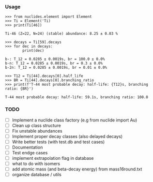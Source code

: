 ### Usage
```
>>> from nuclides.element import Element
>>> Ti = Element('Ti)
>>> print(Ti[46])

Ti-46 (Z=22, N=24) (stable) abundance: 8.25 ± 0.03 %

>>> decays = Ti[59].decays
>>> for dec in decays:
        print(dec)

b-: T_12 = 0.0285 ± 0.0019s, br = 100.0 ± 0.0%
b-n: T_12 = 0.0285 ± 0.0019s, br = 0.3 ± 0.0%
b-2n: T_12 = 0.0285 ± 0.0019s, br = 0.01 ± 0.0%

>>> T12 = Ti[44].decays[0].half_life
>>> BR = Ti[44].decays[0].branching_ratio
>>> print(f'T-44 most probable decay: half-life: {T12}s, branching ratio: {BR}')

T-44 most probable decay: half-life: 59.1s, branching ratio: 100.0

```


### TODO
- [ ] Implement a nuclide class factory (e.g from nuclide import Au)
- [ ] Clean up class structure
- [ ] Fix unstable abundances
- [ ] Implement proper decay classes (also delayed decays)
- [ ] Write better tests (with test.db and test cases)
- [ ] Documentation
- [ ] Test endge cases
- [ ] implement extrapolation flag in database
- [ ] what to do with isomers
- [ ] add atomic mass (and beta-decay energy) from mass16round.txt
- [ ] organize database / utils
